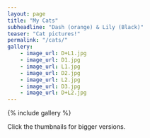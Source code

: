 ```yaml
---
layout: page
title: "My Cats"
subheadline: "Dash (orange) & Lily (Black)"
teaser: "Cat pictures!"
permalink: "/cats/"
gallery:
    - image_url: D+L1.jpg
    - image_url: D1.jpg
    - image_url: L1.jpg
    - image_url: D2.jpg
    - image_url: L2.jpg
    - image_url: D3.jpg
    - image_url: D+L2.jpg
---
```


{% include gallery %}

Click the thumbnails for bigger versions.
